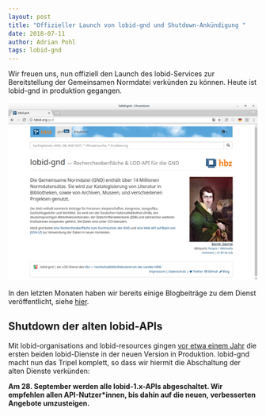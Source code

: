 ```yaml
---
layout: post
title: "Offizieller Launch von lobid-gnd und Shutdown-Ankündigung "
date: 2018-07-11
author: Adrian Pohl
tags: lobid-gnd
---
```


Wir freuen uns, nun offiziell den Launch des lobid-Services zur Bereitstellung der Gemeinsamen Normdatei verkünden zu können. Heute ist lobid-gnd in produktion gegangen.

[![Screenshot](/images/20170711_screenshot.png "lobid-gnd screenshot")](https://lobid.org/gnd)

In den letzten Monaten haben wir bereits einige Blogbeiträge zu dem Dienst veröffentlicht, siehe [hier](http://blog.lobid.org/tags/lobid-gnd).

## Shutdown der alten lobid-APIs

Mit lobid-organisations and lobid-resources gingen [vor etwa einem Jahr](http://blog.lobid.org/2017/07/04/lobid-launch.html) die ersten beiden lobid-Dienste in der neuen Version in Produktion. lobid-gnd macht nun das Tripel komplett, so dass wir hiermit die Abschaltung der alten Dienste verkünden:

**Am 28. September werden alle lobid-1.x-APIs abgeschaltet. Wir empfehlen allen API-Nutzer*innen, bis dahin auf die neuen, verbesserten Angebote umzusteigen.**
